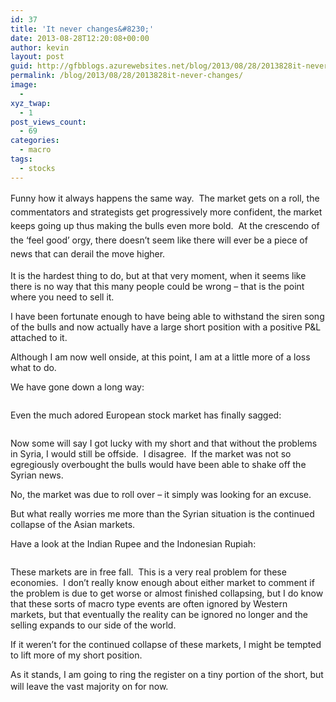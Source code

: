 ```yaml
---
id: 37
title: 'It never changes&#8230;'
date: 2013-08-28T12:20:08+00:00
author: kevin
layout: post
guid: http://gfbblogs.azurewebsites.net/blog/2013/08/28/2013828it-never-changes/
permalink: /blog/2013/08/28/2013828it-never-changes/
image:
  - 
xyz_twap:
  - 1
post_views_count:
  - 69
categories:
  - macro
tags:
  - stocks
---
```

<span style="line-height: 1.6em">Funny how it always happens the same way.  The market gets on a roll, the commentators and strategists get progressively more confident, the market keeps going up thus making the bulls even more bold.  At the crescendo of the &#8216;feel good&#8217; orgy, there doesn&#8217;t seem like there will ever be a piece of news that can derail the move higher. </span>

It is the hardest thing to do, but at that very moment, when it seems like there is no way that this many people could be wrong &#8211; that is the point where you need to sell it.

I have been fortunate enough to have being able to withstand the siren song of the bulls and now actually have a large short position with a positive P&L attached to it.

Although I am now well onside, at this point, I am at a little more of a loss what to do.

We have gone down a long way:

<img class="aligncenter" alt="" src="http://themacrotourist.com/blogs/SPX%20Aug%2028%2013.gif" />

Even the much adored European stock market has finally sagged:

<img class="aligncenter" alt="" src="http://themacrotourist.com/blogs/ESTX50%20Aug%2028%2013.gif" />

Now some will say I got lucky with my short and that without the problems in Syria, I would still be offside.  I disagree.  If the market was not so egregiously overbought the bulls would have been able to shake off the Syrian news.

No, the market was due to roll over &#8211; it simply was looking for an excuse.

But what really worries me more than the Syrian situation is the continued collapse of the Asian markets.

Have a look at the Indian Rupee and the Indonesian Rupiah:

<img class="aligncenter" alt="" src="http://themacrotourist.com/blogs/INR%20Aug%2028%2013.gif" /><img class="aligncenter" alt="" src="http://themacrotourist.com/blogs/IDR%20Aug%2028%2013.gif" />

These markets are in free fall.  This is a very real problem for these economies.  I don&#8217;t really know enough about either market to comment if the problem is due to get worse or almost finished collapsing, but I do know that these sorts of macro type events are often ignored by Western markets, but that eventually the reality can be ignored no longer and the selling expands to our side of the world.

If it weren&#8217;t for the continued collapse of these markets, I might be tempted to lift more of my short position.

As it stands, I am going to ring the register on a tiny portion of the short, but will leave the vast majority on for now.<span style="line-height: 1.6em"> </span>

&nbsp;